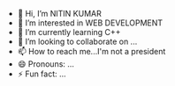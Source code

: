 - 👋 Hi, I’m NITIN KUMAR
- 👀 I’m interested in WEB DEVELOPMENT
- 🌱 I’m currently learning  C++
- 💞️ I’m looking to collaborate on ...
- 📫 How to reach me...I'm not a president 
- 😄 Pronouns: ...
- ⚡ Fun fact: ...

<!---
shis a ✨ special ✨ repository because its `README.md` (this file) appears on your GitHub profile.
You can click the Preview link to take a look at your changes.
--->
